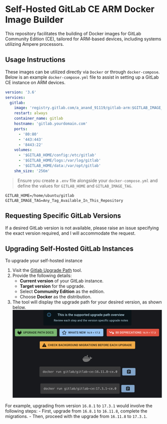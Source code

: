 # Self-Hosted GitLab CE ARM Docker Image Builder
This repository facilitates the building of Docker images for GitLab Community Edition (CE), tailored for ARM-based devices, including systems utilizing Ampere processors.

## Usage Instructions
These images can be utilized directly via `Docker` or through `docker-compose`. Below is an example `docker-compose.yml` file to assist in setting up a GitLab CE instance on ARM devices.

```yml
version: '3.6'
services:
  gitlab:
    image: 'registry.gitlab.com/a_anand_91119/gitlab-arm:$GITLAB_IMAGE_TAG'
    restart: always
    container_name: gitlab
    hostname: 'gitlab.yourdomain.com'
    ports:
      - '80:80'
      - '443:443'
      - '8443:22'
    volumes:
      - '$GITLAB_HOME/config:/etc/gitlab'
      - '$GITLAB_HOME/logs:/var/log/gitlab'
      - '$GITLAB_HOME/data:/var/opt/gitlab'
    shm_size: '256m'
```

> Ensure you create a `.env` file alongside your `docker-compose.yml` and define the values for `GITLAB_HOME` and `GITLAB_IMAGE_TAG`.

```env
GITLAB_HOME=/home/ubuntu/gitlab
GITLAB_IMAGE_TAG=Any_Tag_Available_In_This_Repository
```

## Requesting Specific GitLab Versions
If a desired GitLab version is not available, please raise an issue specifying the exact version required, and I will accommodate the request.

## Upgrading Self-Hosted GitLab Instances
To upgrade your self-hosted instance
1. Visit the [Gitlab Upgrade Path](https://gitlab-com.gitlab.io/support/toolbox/upgrade-path/?distro=docker&edition=ce) tool.
2. Provide the following details:
    - **Current version** of your GitLab instance.
    - **Target version** for the upgrade.
    - Select **Community Edition** as the edition.
    - Choose **Docker** as the distribution.
3. The tool will display the upgrade path for your desired version, as shown below.
![GitLab Upgade Path from 16.8.1 to 17.3.1](docs/upgrade_path_16.8.1_to_17.3.1.png)
  
For example, upgrading from version `16.8.1` to `17.3.1` would involve the following steps:
    - First, upgrade from `16.8.1` to `16.11.8`, complete the migrations.
    - Then, proceed with the upgrade from `16.11.8` to `17.3.1`.
